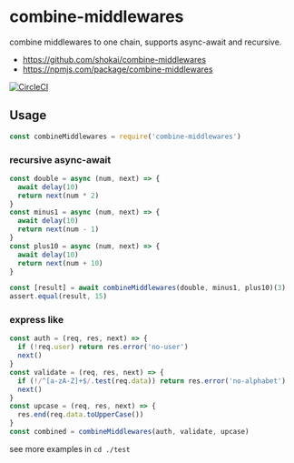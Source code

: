# combine-middlewares
combine middlewares to one chain, supports async-await and recursive.

- https://github.com/shokai/combine-middlewares
- https://npmjs.com/package/combine-middlewares

[![CircleCI](https://circleci.com/gh/shokai/combine-middlewares.svg?style=svg)](https://circleci.com/gh/shokai/combine-middlewares)


## Usage

```js
const combineMiddlewares = require('combine-middlewares')
```


### recursive async-await
```js
const double = async (num, next) => {
  await delay(10)
  return next(num * 2)
}
const minus1 = async (num, next) => {
  await delay(10)
  return next(num - 1)
}
const plus10 = async (num, next) => {
  await delay(10)
  return next(num + 10)
}

const [result] = await combineMiddlewares(double, minus1, plus10)(3)
assert.equal(result, 15)
```


### express like

```js
const auth = (req, res, next) => {
  if (!req.user) return res.error('no-user')
  next()
}
const validate = (req, res, next) => {
  if (!/^[a-zA-Z]+$/.test(req.data)) return res.error('no-alphabet')
  next()
}
const upcase = (req, res, next) => {
  res.end(req.data.toUpperCase())
}
const combined = combineMiddlewares(auth, validate, upcase)
```

see more examples in `cd ./test`
